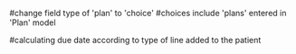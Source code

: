 #change field type of 'plan' to 'choice'
#choices include 'plans' entered in 'Plan' model

#calculating due date according to type of line added to the patient

